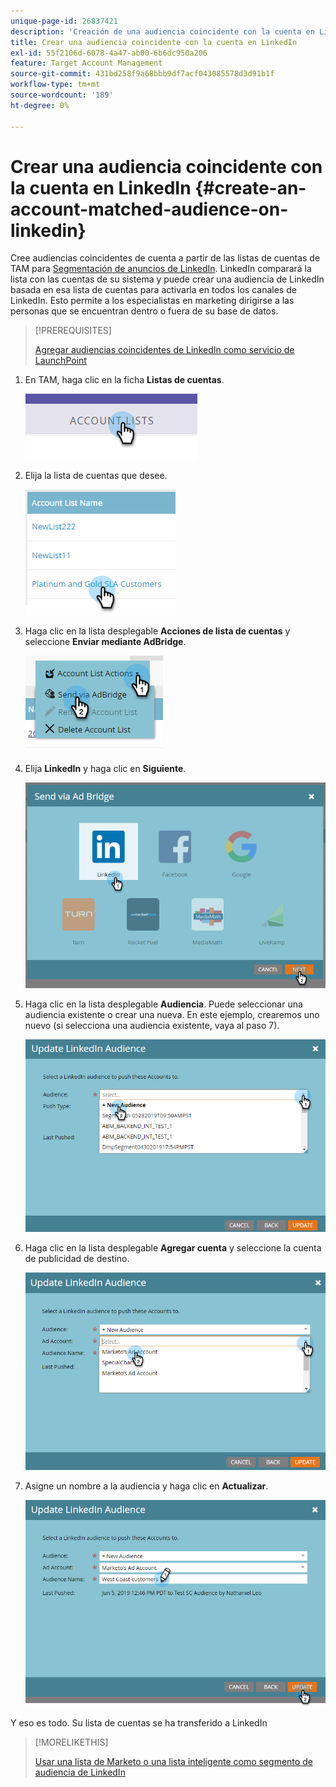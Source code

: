 ```yaml
---
unique-page-id: 26837421
description: 'Creación de una audiencia coincidente con la cuenta en LinkedIn: documentos de Marketo: documentación del producto'
title: Crear una audiencia coincidente con la cuenta en LinkedIn
exl-id: 55f2106d-6078-4a47-ab00-6b6dc950a206
feature: Target Account Management
source-git-commit: 431bd258f9a68bbb9df7acf043085578d3d91b1f
workflow-type: tm+mt
source-wordcount: '189'
ht-degree: 0%

---
```


# Crear una audiencia coincidente con la cuenta en LinkedIn {#create-an-account-matched-audience-on-linkedin}

Cree audiencias coincidentes de cuenta a partir de las listas de cuentas de TAM para [Segmentación de anuncios de LinkedIn](https://business.linkedin.com/marketing-solutions/ad-targeting/account-targeting). LinkedIn comparará la lista con las cuentas de su sistema y puede crear una audiencia de LinkedIn basada en esa lista de cuentas para activarla en todos los canales de LinkedIn. Esto permite a los especialistas en marketing dirigirse a las personas que se encuentran dentro o fuera de su base de datos.

>[!PREREQUISITES]
>
>[Agregar audiencias coincidentes de LinkedIn como servicio de LaunchPoint](/help/marketo/product-docs/demand-generation/ad-network-integrations/add-linkedin-matched-audiences-as-a-launchpoint-service.md)

1. En TAM, haga clic en la ficha **Listas de cuentas**.

   ![](assets/create-a-matched-audience-on-linkedin-1.png)

1. Elija la lista de cuentas que desee.

   ![](assets/create-a-matched-audience-on-linkedin-2.png)

1. Haga clic en la lista desplegable **Acciones de lista de cuentas** y seleccione **Enviar mediante AdBridge**.

   ![](assets/create-a-matched-audience-on-linkedin-3.png)

1. Elija **LinkedIn** y haga clic en **Siguiente**.

   ![](assets/create-a-matched-audience-on-linkedin-4.png)

1. Haga clic en la lista desplegable **Audiencia**. Puede seleccionar una audiencia existente o crear una nueva. En este ejemplo, crearemos uno nuevo (si selecciona una audiencia existente, vaya al paso 7).

   ![](assets/create-a-matched-audience-on-linkedin-5.png)

1. Haga clic en la lista desplegable **Agregar cuenta** y seleccione la cuenta de publicidad de destino.

   ![](assets/create-a-matched-audience-on-linkedin-6.png)

1. Asigne un nombre a la audiencia y haga clic en **Actualizar**.

   ![](assets/create-a-matched-audience-on-linkedin-7.png)

Y eso es todo. Su lista de cuentas se ha transferido a LinkedIn

>[!MORELIKETHIS]
>
>[Usar una lista de Marketo o una lista inteligente como segmento de audiencia de LinkedIn](/help/marketo/product-docs/demand-generation/social/social-functions/use-a-marketo-list-or-smart-list-as-a-linkedin-audience-segment.md)
